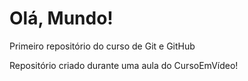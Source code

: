 # Olá, Mundo!
 Primeiro repositório do curso de Git e GitHub

Repositório criado durante uma aula do CursoEmVídeo!